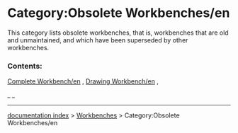 # Category:Obsolete Workbenches/en
This category lists obsolete workbenches, that is, workbenches that are old and unmaintained, and which have been superseded by other workbenches.

### Contents:

[Complete Workbench/en](Complete_Workbench/en.md) , [Drawing Workbench/en](Drawing_Workbench/en.md) ,

_ _

---
[documentation index](../README.md) > [Workbenches](Category_Workbenches.md) > Category:Obsolete Workbenches/en
